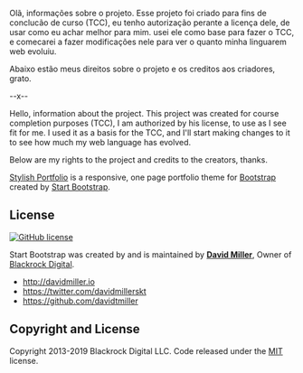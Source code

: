 Olã, informações sobre o projeto.
Esse projeto foi criado para fins de conclucão de curso (TCC), eu tenho autorização perante a licença dele, de usar como eu achar melhor para mim. usei ele como base para fazer o TCC, e comecarei a fazer modificações nele para ver o quanto minha linguarem web evoluiu.

Abaixo estão meus direitos sobre o projeto e os creditos aos criadores, grato.

--x--

Hello, information about the project.
This project was created for course completion purposes (TCC), I am authorized by his license, to use as I see fit for me. I used it as a basis for the TCC, and I'll start making changes to it to see how much my web language has evolved.

Below are my rights to the project and credits to the creators, thanks.




[Stylish Portfolio](http://startbootstrap.com/template-overviews/stylish-portfolio/) is a responsive, one page portfolio theme for [Bootstrap](http://getbootstrap.com/) created by [Start Bootstrap](http://startbootstrap.com/). 

## License

[![GitHub license](https://img.shields.io/badge/license-MIT-blue.svg)](https://raw.githubusercontent.com/BlackrockDigital/startbootstrap-stylish-portfolio/master/LICENSE)

Start Bootstrap was created by and is maintained by **[David Miller](http://davidmiller.io/)**, Owner of [Blackrock Digital](http://blackrockdigital.io/).

* http://davidmiller.io
* https://twitter.com/davidmillerskt
* https://github.com/davidtmiller

## Copyright and License

Copyright 2013-2019 Blackrock Digital LLC. Code released under the [MIT](https://github.com/BlackrockDigital/startbootstrap-stylish-portfolio/blob/gh-pages/LICENSE) license.
